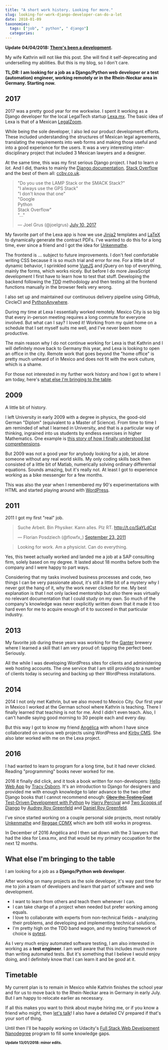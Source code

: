```yaml
---
title: "A short work history. Looking for more."
slug: looking-for-work-django-developer-can-do-a-lot
date: 2018-01-09
taxonomies:
  tags: ["job", " python", " django"]
  categories: 
---
```



**Update 04/04/2018: [There's been a development](/blog/moving-back-to-germany).**

My wife Kathrin will not like this post. She will find it self-deprecating and underselling my abilities. But this is my blog, so I don't care.

**TL;DR: I am looking for a job as a Django/Python web developer or a test (automation) engineer, working remotely or in the Rhein-Neckar area in Germany. Starting now.**


## 2017
2017 was a pretty good year for me workwise. I spent it working as a Django developer for the local LegalTech startup [Lexa.mx](https://www.lexa.mx/). The basic idea of Lexa is that of a Mexican [LegalZoom](http://legalzoom.com/).

While being the sole developer, I also led our product development efforts. These included understanding the structures of Mexican legal agreements, translating the requirements into web forms and making those useful and into a good experience for the users. It was a very interesting inter-disciplinary project that included 3 Mexican lawyers and a designer.

At the same time, this was my first serious Django project. I had to learn _a lot_. And I did, thanks to mainly the [Django documentation](https://docs.djangoproject.com/en/1.11/), [Stack Overflow](https://stackoverflow.com/questions/tagged/django) and the best of them all: [ccbv.co.uk](http://ccbv.co.uk/).

<blockquote class="twitter-tweet" data-lang="en"><p lang="en" dir="ltr">&quot;Do you use the LAMP Stack or the SMACK Stack?&quot;<br>&quot;I always use the GPS Stack&quot;<br>&quot;I don&#39;t know that one&quot;<br>&quot;Google<br> Python<br> Stack Overflow&quot;<br>&quot;...&quot;</p>&mdash; Joel Grus (@joelgrus) <a href="https://twitter.com/joelgrus/status/884536268058574848?ref_src=twsrc%5Etfw">July 10, 2017</a></blockquote>
<script async src="https://platform.twitter.com/widgets.js" charset="utf-8"></script>

My favorite part of the Lexa app is how we use [Jinja2](http://jinja.pocoo.org/) templates and [LaTeX](https://en.wikipedia.org/wiki/LaTeX) to dynamically generate the contract PDFs. I've wanted to do this for a long time, ever since a friend and I got the idea for [Unkenmathe](https://github.com/FlowFX/unkenmathe.de).

The frontend is ... subject to future improvements. I don't feel comfortable writing CSS because it is so much trial and error for me. For a little bit of dynamic behavior, I sprinkled some [VueJS](https://vuejs.org/) and jQuery on top of everything, mainly the forms, which works nicely. But before I do more JavaScript development I first have to learn how to test that stuff. Developing the backend following the <abbr title="Test-Driven Development">TDD</abbr> methodology and then testing all the frontend functions manually in the browser feels very wrong.

I also set up and maintained our continuous delivery pipeline using GitHub, CircleCI and [PythonAnywhere](https://www.pythonanywhere.com/).

During my time at Lexa I essentially worked remotely. Mexico City is so big that every in-person meeting requires a long commute for everyone involved. But what can I say? I loved it! Working from my quiet home on a schedule that I set myself suits me well, and I've never been more productive.

The main reason why I do not continue working for Lexa is that Kathrin and I will definitely move back to Germany this year, and Lexa is looking to open an office in the city. Remote work that goes beyond the "home office" is pretty much unheard of in Mexico and does not fit with the work culture, which is a shame.

For those not interested in my further work history and how I got to where I am today, here's [what else I'm bringing to the table](#to-the-table).

## 2009
A little bit of history.

I left University in early 2009 with a degree in physics, the good-old German "Diplom" (equivalent to a Master of Science). From time to time I am reminded of what I learned in University, and that is a particular way of thinking, ingrained into us students by endless exercises in higher Mathematics. One example is [this story of how I finally understood list comprehensions](https://flowfx.de/blog/list-comprehensions-for-physicists/).

But 2009 was not a good year for anybody looking for a job, let alone someone without any real world skills. My only coding skills back then consisted of a little bit of Matlab, numerically solving ordinary differential equations. Sounds amazing, but  it's really not. At least I got to experience working as a bike messenger for a few months.

This was also the year when I remembered my 90's experimentations with HTML and started playing around with [WordPress](https://wordpress.org/).

## 2011
2011 I got my first "real" job.

<blockquote class="twitter-tweet" data-lang="en"><p lang="de" dir="ltr">Suche Arbeit. Bin Physiker. Kann alles. Plz RT. <a href="http://t.co/SaYLdCst">http://t.co/SaYLdCst</a></p>&mdash; Florian Posdziech (@flowfx_) <a href="https://twitter.com/flowfx_/status/117235531968036865?ref_src=twsrc%5Etfw">September 23, 2011</a></blockquote>
<script async src="https://platform.twitter.com/widgets.js" charset="utf-8"></script>

> Looking for work. Am a physicist. Can do everything.

Yes, this tweet actually worked and landed me a job at a SAP consulting firm, solely based on my degree. It lasted about 18 months before both the company and I were happy to part ways.

Considering that my tasks involved business processes and code, two things I can be very passionate about, it's still a little bit of a mystery why I never got the hang of it, why the work never clicked for me. My best explanation is that I not only lacked mentorship but *also* there was virtually no relevant documentation that I could study on my own. So much of the company's knowledge was never explicitly written down that it made it too hard even for me to acquire enough of it to succeed in that particular industry.

## 2013
My favorite job during these years was working for the [Ganter](http://www.ganter.com/brau-erlebnis.html) brewery where I learned a skill that I am very proud of: tapping the perfect beer. Seriously.

All the while I was developing WordPress sites for clients and administering web hosting accounts. The one service that I am still providing to a number of clients today is securing and backing up their WordPress installations.

## 2014
2014 I not only met Kathrin, but we also moved to Mexico City. Our first year in Mexico I worked at the German school where Kathrin is teaching. There I finally learned that teaching is not for me. And I didn't even teach. Also, I can't handle saying good morning to 30 people each and every day.

But this way I got to know my friend [Angélica](https://angelica-ramos.com/) with whom I have since collaborated on various web projects using WordPress and [Kirby CMS](https://getkirby.com/). She also later worked with me on the Lexa project.

## 2016
I had wanted to learn to program for a long time, but it had never clicked. Reading "programming" books never worked for me.

2016 it finally did click, and it took a book written for non-developers: [Hello Web App](hellowebbooks.com/learn-django/) by [Tracy Osborn](https://twitter.com/limedaring). It's an introduction to Django for designers and provided me with enough knowledge to later advance to the two other Django books that I cannot recommend enough: [<s>Obey the Testing Goat</s> Test-Driven Development with Python](http://www.obeythetestinggoat.com/pages/book.html) by [Harry Percival](@hjwp) and [Two Scoops of Django](https://www.twoscoopspress.com/) by [Audrey Roy Greenfeld](https://twitter.com/audreyr) and [Daniel Roy Greenfeld](https://twitter.com/pydanny).

I've since started working on a couple personal side projects, most notably [Unkenmathe](https://github.com/FlowFX/unkenmathe.de/) and [Reggae CDMX](https://github.com/FlowFX/reggae-cdmx.com) which are both still works in progress.

In December of 2016 Angélica and I then sat down with the 3 lawyers that had the idea for Lexa.mx, and that would be my primary occupation for the next 12 months.

<a name="to-the-table"></a>
## What else I'm bringing to the table
I am looking for a job as a **Django/Python web developer**.

After working on many projects as the sole developer, it's way past time for me to join a team of developers and learn that part of software and web development.

- I want to learn from others and teach them whenever I can.
- I can take charge of a project when needed but prefer working among equals.
- I love to collaborate with experts from non-technical fields – analyzing their problems, and developing and implementing technical solutions.
- I'm pretty high on the TDD band wagon, and my testing framework of choice is [pytest](https://docs.pytest.org/en/latest/).

As I very much enjoy automated software testing, I am also interested in working as a **test engineer**. I am well aware that this includes much more than writing automated tests. But it's something that I believe I would enjoy doing, and I definitely know that I can learn it and be good at it.

## Timetable
My current plan is to remain in Mexico while Kathrin finishes the school year and for us to move back to the Rhein-Neckar area in Germany in early July. But I am happy to relocate earlier as necessary.

If all this makes you want to think about maybe hiring me, or if you know a friend who might, then [let's talk](/contact)! I also have a detailed CV prepared if that's your sort of thing.

Until then I'll be happily working on Udacity's [Full Stack Web Development Nanodegree](https://www.udacity.com/course/full-stack-web-developer-nanodegree--nd004) program to fill some knowledge gaps.

<small>**Update 13/01/2018: minor edits.**</small><br>
